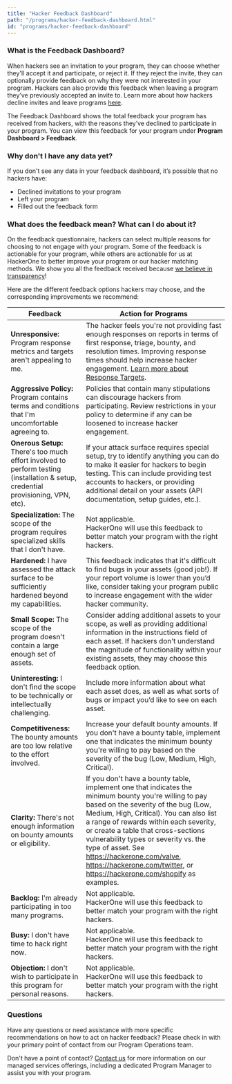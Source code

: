 ```yaml
---
title: "Hacker Feedback Dashboard"
path: "/programs/hacker-feedback-dashboard.html"
id: "programs/hacker-feedback-dashboard"
---
```


### What is the Feedback Dashboard?
When hackers see an invitation to your program, they can choose whether they'll accept it and participate, or reject it. If they reject the invite, they can optionally provide feedback on why they were not interested in your program. Hackers can also provide this feedback when leaving a program they’ve previously accepted an invite to. Learn more about how hackers decline invites and leave programs [here](/hackers/decline-invites-and-leave-programs.html).

The Feedback Dashboard shows the total feedback your program has received from hackers, with the reasons they’ve declined to participate in your program. You can view this feedback for your program under **Program Dashboard > Feedback**.  

### Why don't I have any data yet?
If you don't see any data in your feedback dashboard, it’s possible that no hackers have:
* Declined invitations to your program
* Left your program
* Filled out the feedback form

### What does the feedback mean? What can I do about it?
On the feedback questionnaire, hackers can select multiple reasons for choosing to not engage with your program. Some of the feedback is actionable for your program, while others are actionable for us at HackerOne to better improve your program or our hacker matching methods. We show you all the feedback received because [we believe in transparency](https://www.hackerone.com/blog/Together-We-Hit-Harder-HackerOne-Company-Values)!

Here are the different feedback options hackers may choose, and the corresponding improvements we recommend:

Feedback | Action for Programs
-------- | --------------------
**Unresponsive:** Program response metrics and targets aren't appealing to me. | The hacker feels you're not providing fast enough responses on reports in terms of first response, triage, bounty, and resolution times. Improving response times should help increase hacker engagement. [Learn more about Response Targets](/programs/response-targets.html).
**Aggressive Policy:** Program contains terms and conditions that I'm uncomfortable agreeing to. | Policies that contain many stipulations can discourage hackers from participating. Review restrictions in your policy to determine if any can be loosened to increase hacker engagement.
**Onerous Setup:** There's too much effort involved to perform testing (installation & setup, credential provisioning, VPN, etc). | If your attack surface requires special setup, try to identify anything you can do to make it easier for hackers to begin testing. This can include providing test accounts to hackers, or providing additional detail on your assets (API documentation, setup guides, etc.).
**Specialization:** The scope of the program requires specialized skills that I don't have. | Not applicable. <br>HackerOne will use this feedback to better match your program with the right hackers.</br>
**Hardened:** I have assessed the attack surface to be sufficiently hardened beyond my capabilities. | This feedback indicates that it's difficult to find bugs in your assets (good job!). If your report volume is lower than you’d like, consider taking your program public to increase engagement with the wider hacker community.
**Small Scope:** The scope of the program doesn't contain a large enough set of assets. | Consider adding additional assets to your scope, as well as providing additional information in the instructions field of each asset. If hackers don't understand the magnitude of functionality within your existing assets, they may choose this feedback option.
**Uninteresting:** I don't find the scope to be technically or intellectually challenging. | Include more information about what each asset does, as well as what sorts of bugs or impact you’d like to see on each asset.
**Competitiveness:** The bounty amounts are too low relative to the effort involved. | Increase your default bounty amounts. If you don't have a bounty table, implement one that indicates the minimum bounty you're willing to pay based on the severity of the bug (Low, Medium, High, Critical).
**Clarity:** There's not enough information on bounty amounts or eligibility. | If you don't have a bounty table, implement one that indicates the minimum bounty you're willing to pay based on the severity of the bug (Low, Medium, High, Critical). You can also list a range of rewards within each severity, or create a table that cross-sections vulnerability types or severity vs. the type of asset. See https://hackerone.com/valve, https://hackerone.com/twitter, or https://hackerone.com/shopify as examples.
**Backlog:** I'm already participating in too many programs. | Not applicable.<br>HackerOne will use this feedback to better match your program with the right hackers.</br>
**Busy:** I don't have time to hack right now. | Not applicable.<br>HackerOne will use this feedback to better match your program with the right hackers.</br>
**Objection:** I don't wish to participate in this program for personal reasons. | Not applicable.<br>HackerOne will use this feedback to better match your program with the right hackers.</br>

### Questions
Have any questions or need assistance with more specific recommendations on how to act on hacker feedback? Please check in with your primary point of contact from our Program Operations team.

Don't have a point of contact? [Contact us](https://www.hackerone.com/contact) for more information on our managed services offerings, including a dedicated Program Manager to assist you with your program.
